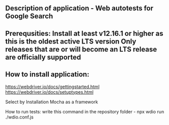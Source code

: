 ## Description of application - Web autotests for Google Search

## Prerequsities: Install at least v12.16.1 or higher as this is the oldest active LTS version Only releases that are or will become an LTS release are officially supported

## How to install application:

https://webdriver.io/docs/gettingstarted.html https://webdriver.io/docs/setuptypes.html

Select by Installation Mocha as a framework

How to run tests: 
write this command in the repository folder - npx wdio run ./wdio.conf.js